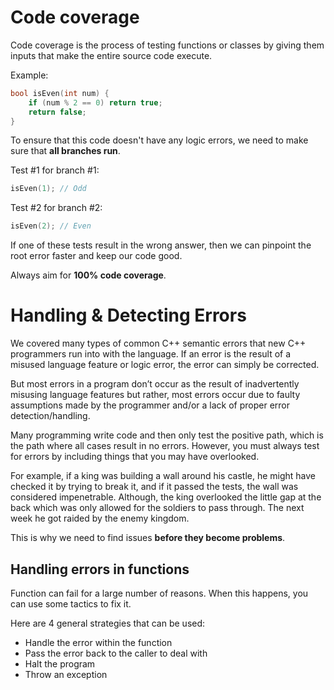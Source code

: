 # Code coverage

Code coverage is the process of testing functions or classes by
giving them inputs that make the entire source code execute.

Example:

```cpp
bool isEven(int num) {
    if (num % 2 == 0) return true;
    return false;
}
```
To ensure that this code doesn't have any logic errors, we need to
make sure that **all branches run**.

Test #1 for branch #1:

```cpp
isEven(1); // Odd
```

Test #2 for branch #2:

```cpp
isEven(2); // Even
```

If one of these tests result in the wrong answer, then we can pinpoint the root error faster and keep our code good.

Always aim for **100% code coverage**.

# Handling & Detecting Errors

We covered many types of common C++ semantic errors that new C++ programmers run into with the language. If an error is the result of a misused language feature or logic error, the error can simply be corrected.

But most errors in a program don’t occur as the result of inadvertently misusing language features but rather, most errors occur due to faulty assumptions made by the programmer and/or a lack of proper error detection/handling.

Many programming write code and then only test the positive path, which is the path where all cases result in no errors. However, you must always test for errors by including things that you may have overlooked.

For example, if a king was building a wall around his castle, he might have checked it by trying to break it, and if it passed the tests, the wall was considered impenetrable. Although, the king overlooked the little gap at the back which was only allowed for the soldiers to pass through. The next week he got raided by the enemy kingdom.

This is why we need to find issues **before they become problems**.

## Handling errors in functions

Function can fail for a large number of reasons. When this happens, you can use some tactics to fix it. 

Here are 4 general strategies that can be used:

* Handle the error within the function
* Pass the error back to the caller to deal with
* Halt the program
* Throw an exception

